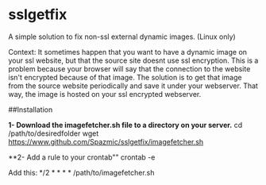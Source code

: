 # sslgetfix
A simple solution to fix non-ssl external dynamic images. (Linux only)

Context: It sometimes happen that you want to have a dynamic image on your ssl website, but that the source site doesnt use ssl encryption.
This is a problem because your browser will say that the connection to the website isn't encrypted because of that image. The solution is
to get that image from the source website periodically and save it under your webserver. That way, the image is hosted on your ssl encrypted
webserver.


##Installation

**1- Download the imagefetcher.sh file to a directory on your server.**
cd /path/to/desiredfolder
wget https://www.github.com/Spazmic/sslgetfix/imagefetcher.sh

**2- Add a rule to your crontab""
crontab -e

Add this:
*/2 * * * * /path/to/imagefetcher.sh


